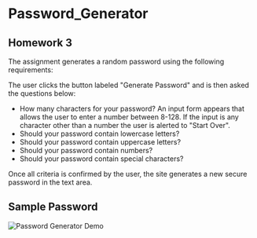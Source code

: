 # Password_Generator

## Homework 3

The assignment generates a random password using the following requirements:

The user clicks the button labeled "Generate Password" and is then asked the questions below:

* How many characters for your password? An input form appears that allows the user to enter a number between 8-128. If the input is any character other than a number the user is alerted to "Start Over".
* Should your password contain lowercase letters?
* Should your password contain uppercase letters?
* Should your password contain numbers?
* Should your password contain special characters?

Once all criteria is confirmed by the user, the site generates a new secure password in the text area.

## Sample Password

![Password Generator Demo](https://user-images.githubusercontent.com/70115734/96360914-8419ce80-10de-11eb-9c40-55d3846d24d1.png)
